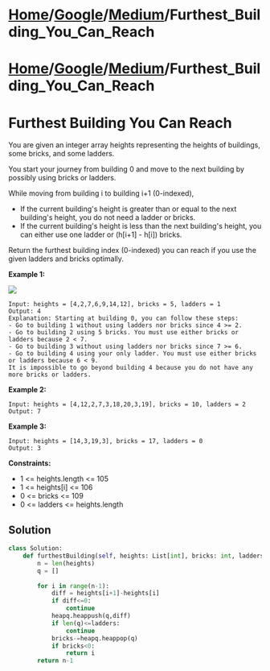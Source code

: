 # [Home](./../../..)/[Google](./../..)/[Medium](./..)/Furthest_Building_You_Can_Reach
# [Home](./../../..)/[Google](./../..)/[Medium](./..)/Furthest_Building_You_Can_Reach
<h1>Furthest Building You Can Reach</h1>

<p>
You are given an integer array heights representing the heights of buildings, some bricks, and some ladders.

You start your journey from building 0 and move to the next building by possibly using bricks or ladders.

While moving from building i to building i+1 (0-indexed),

- If the current building's height is greater than or equal to the next building's height, you do not need a ladder or bricks.
- If the current building's height is less than the next building's height, you can either use one ladder or (h[i+1] - h[i]) bricks.

Return the furthest building index (0-indexed) you can reach if you use the given ladders and bricks optimally.

</p>

<b>Example 1:</b>

<img src="https://assets.leetcode.com/uploads/2020/10/27/q4.gif">

    Input: heights = [4,2,7,6,9,14,12], bricks = 5, ladders = 1
    Output: 4
    Explanation: Starting at building 0, you can follow these steps:
    - Go to building 1 without using ladders nor bricks since 4 >= 2.
    - Go to building 2 using 5 bricks. You must use either bricks or ladders because 2 < 7.
    - Go to building 3 without using ladders nor bricks since 7 >= 6.
    - Go to building 4 using your only ladder. You must use either bricks or ladders because 6 < 9.
    It is impossible to go beyond building 4 because you do not have any more bricks or ladders.
    
<b>Example 2:</b>

    Input: heights = [4,12,2,7,3,18,20,3,19], bricks = 10, ladders = 2
    Output: 7
    
<b>Example 3:</b>

    Input: heights = [14,3,19,3], bricks = 17, ladders = 0
    Output: 3
    
<b>Constraints:</b>

- 1 <= heights.length <= 105
- 1 <= heights[i] <= 106
- 0 <= bricks <= 109
- 0 <= ladders <= heights.length

<h2>Solution</h2>

```python
class Solution:
    def furthestBuilding(self, heights: List[int], bricks: int, ladders: int) -> int:
        n = len(heights)
        q = []
        
        for i in range(n-1):
            diff = heights[i+1]-heights[i]
            if diff<=0:
                continue
            heapq.heappush(q,diff)
            if len(q)<=ladders:
                continue
            bricks-=heapq.heappop(q)
            if bricks<0:
                return i
        return n-1
```
